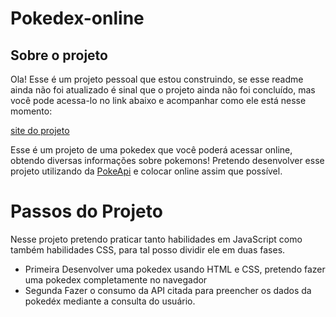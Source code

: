 # Pokedex-online

## Sobre o projeto
Ola! Esse é um projeto pessoal que estou construindo, se esse readme ainda não foi atualizado é sinal que o projeto ainda não foi concluído, mas você pode acessa-lo no link abaixo e acompanhar como ele está nesse momento:

[site do projeto](https://martvie.github.io/Pokedex-online/)

Esse é um projeto de uma pokedex que você poderá acessar online, obtendo diversas informações sobre pokemons!
Pretendo desenvolver esse projeto utilizando da [PokeApi](https://pokeapi.co/) e colocar online assim que possível.

# Passos do Projeto

Nesse projeto pretendo praticar tanto habilidades em JavaScript como também habilidades CSS, para tal posso dividir ele em duas fases.
* Primeira
Desenvolver uma pokedex usando HTML e CSS, pretendo fazer uma pokedex completamente no navegador
* Segunda
Fazer o consumo da API citada para preencher os dados da pokedéx mediante a consulta do usuário.
